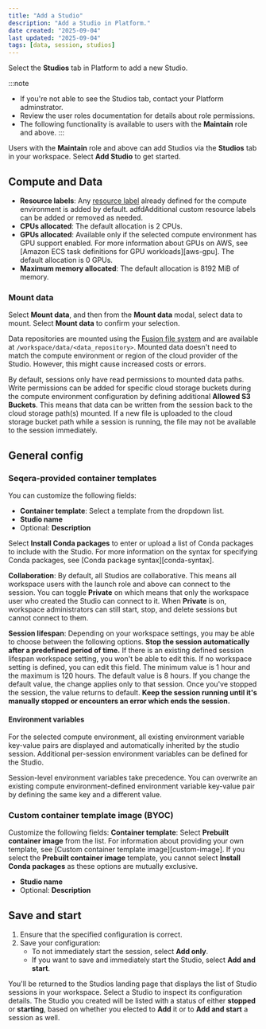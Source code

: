 ```yaml
---
title: "Add a Studio"
description: "Add a Studio in Platform."
date created: "2025-09-04"
last updated: "2025-09-04"
tags: [data, session, studios]
---
```


Select the **Studios** tab in Platform to add a new Studio.

:::note
- If you're not able to see the Studios tab, contact your Platform adminstrator.
- Review the user roles documentation for details about role permissions.
- The following functionality is available to users with the **Maintain** role and above.
:::

Users with the **Maintain** role and above can add Studios via the **Studios** tab in your workspace. Select **Add Studio** to get started.

## Compute and Data

- **Resource labels**: Any [resource label](../labels/overview) already defined for the compute environment is added by default. adfdAdditional custom resource labels can be added or removed as needed.
- **CPUs allocated**: The default allocation is 2 CPUs.
- **GPUs allocated**: Available only if the selected compute environment has GPU support enabled. For more information about GPUs on AWS, see [Amazon ECS task definitions for GPU workloads][aws-gpu]. The default allocation is 0 GPUs.
- **Maximum memory allocated**: The default allocation is 8192 MiB of memory.
   
### Mount data

Select **Mount data**, and then from the **Mount data** modal, select data to mount. Select **Mount data** to confirm your selection.

Data repositories are mounted using the [Fusion file system](https://docs.seqera.io/fusion) and are available at `/workspace/data/<data_repository>`. Mounted data doesn't need to match the compute environment or region of the cloud provider of the Studio. However, this might cause increased costs or errors.

By default, sessions only have read permissions to mounted data paths. Write permissions can be added for specific cloud storage buckets during the compute environment configuration by defining additional **Allowed S3 Buckets**. This means that data can be written from the session back to the cloud storage path(s) mounted. If a new file is uploaded to the cloud storage bucket path while a session is running, the file may not be available to the session immediately.

## General config

### Seqera-provided container templates

You can customize the following fields:
- **Container template**: Select a template from the dropdown list.
- **Studio name**
- Optional: **Description**

Select **Install Conda packages** to enter or upload a list of Conda packages to include with the Studio. For more information on the syntax for specifying Conda packages, see [Conda package syntax][conda-syntax].

**Collaboration**: By default, all Studios are collaborative. This means all workspace users with the launch role and above can connect to the session. You can toggle **Private** on which means that only the workspace user who created the Studio can connect to it. When **Private** is on, workspace administrators can still start, stop, and delete sessions but cannot connect to them.

**Session lifespan**: Depending on your workspace settings, you may be able to choose between the following options.
**Stop the session automatically after a predefined period of time.**
If there is an existing defined session lifespan workspace setting, you won't be able to edit this. If no workspace setting is defined, you can edit this field. The minimum value is 1 hour and the maximum is 120 hours. The default value is 8 hours. If you change the default value, the change applies only to that session. Once you've stopped the session, the value returns to default.
**Keep the session running until it's manually stopped or encounters an error which ends the session.**

#### Environment variables

For the selected compute environment, all existing environment variable key-value pairs are displayed and automatically inherited by the studio session. Additional per-session environment variables can be defined for the Studio.
     
Session-level environment variables take precedence. You can overwrite an existing compute environment-defined environment variable key-value pair by defining the same key and a different value.

### Custom container template image (BYOC)

Customize the following fields:
 **Container template**: Select **Prebuilt container image** from the list. For information about providing your own template, see [Custom container template image][custom-image].
 If you select the **Prebuilt container image** template, you cannot select **Install Conda packages** as these options are mutually exclusive.
 - **Studio name**
- Optional: **Description**

## Save and start

   1. Ensure that the specified configuration is correct.
   1. Save your configuration:
      - To not immediately start the session, select **Add only**.
      - If you want to save and immediately start the Studio, select **Add and start**.

You'll be returned to the Studios landing page that displays the list of Studio sessions in your workspace. Select a Studio to inspect its configuration details. The Studio you created will be listed with a status of either **stopped** or **starting**, based on whether you elected to **Add** it or to **Add and start** a session as well.
